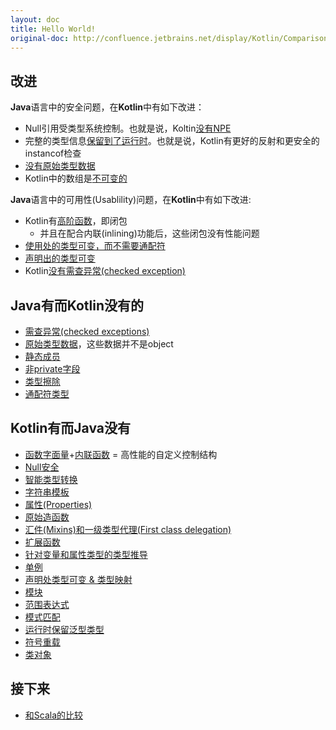 ```yaml
---
layout: doc
title: Hello World!
original-doc: http://confluence.jetbrains.net/display/Kotlin/Comparison+to+Java
---
```


## 改进

**Java**语言中的安全问题，在**Kotlin**中有如下改进：

* Null引用受类型系统控制。也就是说，Koltin[没有NPE](posts/null-safety)
* 完整的类型信息[保留到了运行时](posts/generics#reified-generics)。也就是说，Kotlin有更好的反射和更安全的instancof检查
* [没有原始类型数据](posts/java-interoperability#java-generics)
* Kotlin中的数组是[不可变的](posts/basic-types#arrays)

**Java**语言中的可用性(Usablility)问题，在**Kotlin**中有如下改进:

* Kotlin有[高阶函数](posts/higher-order-functions)，即闭包
  * 并且在配合内联(inlining)功能后，这些闭包没有性能问题
* [使用处的类型可变，而不需要通配符](posts/generics#type-projections)
* [声明出的类型可变](posts/generics#declaration-site-variance)
* Kotlin[没有需查异常(checked exception)](posts/exceptions)

## Java有而Kotlin没有的

* [需查异常(checked exceptions)](posts/exceptions)
* [原始类型数据](posts/basic-types)，这些数据并不是object
* [静态成员](posts/classes-and-inheritance#class-objects)
* [非private字段](posts/properties-and-fields)
* [类型擦除](posts/java-interoperability#java-generics)
* [通配符类型](posts/generics#generic-variance)

## Kotlin有而Java没有

* [函数字面量](posts/function-literals)+[内联函数](posts/functions#inline-functions) = 高性能的自定义控制结构
* [Null安全](posts/null-safety)
* [智能类型转换](posts/type-casts)
* [字符串模板](posts/strings#string-templates)
* [属性(Properties)](posts/propeties-and-fields)
* [原始造函数](posts/classes-and-inheritance#primary-constructors)
* [汇件(Mixins)和一级类型代理(First class delegation)](posts/classes-and-inheritance#inheritance)
* [扩展函数](posts/extension-functions)
* [针对变量和属性类型的类型推导](posts/basic-syntax-walk-through#define-local-variable)
* [单例](posts/object-expressions-and-declarations)
* [声明处类型可变 & 类型映射](posts/generics#generic-variance)
* [模块](posts/modules-and-compilation)
* [范围表达式](posts/ranges)
* [模式匹配](posts/pattern-matching)
* [运行时保留泛型类型](posts/generics#reified-generics)
* [符号重载](posts/operator-overloading)
* [类对象](posts/generics#class-objects)


## 接下来

* [和Scala的比较](posts/comparison-to-scala)

